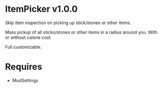 # ItemPicker v1.0.0

Skip item inspection on picking up stick/stones or other items. 

Mass pickup of all sticks/stones or other items in a radius around you. With or without calorie cost.

Full customizable.

# Requires
- ModSettings